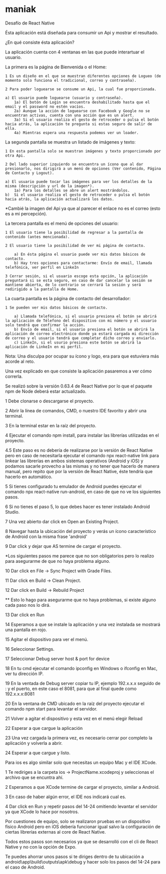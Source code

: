 # maniak
Desafío de React Native

Ésta aplicación está diseñada para consumir un Api y mostrar el resultado.

¿En qué consiste ésta aplicación?

La aplicación cuenta con 4 ventanas en las que puede interartuar el usuario.

La primera es la página de Bienvenida o el Home:

    1 Es un diseño en el que se muestran diferentes opciones de Logueo (de momento solo funciona el tradicional, correo y contraseña).

    2 Para poder loguearse se consume un Api, la cual fue proporcionada.

    a) El usuario puede loguearse (usuario y contraseña).
        1a) El botón de Login se encuentra deshabilitado hasta que el email y el password no estén vacíos.
        2a) Aunque la acción de loguearse con Facebook y Google no se encuentran activas, cuenta con una acción que es un alert.
        3a) Si el usuario realiza el gesto de retroceder o pulsa el botón hacia atrás, la aplicación te pregunta si estas seguro de salir de ella.
        4a) Mientras espera una respuesta podemos ver un loader.

La segunda pantalla se muestra un listado de imágenes y texto:

    1 En esta pantalla solo se muestran imágenes y texto proporcionado por otra Api.

    2 Del lado superior izquierdo se encuentra un ícono que al dar presionarlo, nos dirigirá a un menú de opciones (Ver contenido, Página de Contacto y Logout).

    a) El usuario puede tocar las imágenes para ver los detalles de la misma (descripción y url de la imagen*).
        1a) Para los detalles se abre un alert mostrándolos.
    b)  Si el usuario realiza el gesto de retroceder o pulsa el botón hacia atrás, la aplicación actualizará los datos.

*Cambié la imagen del Api ya que al parecer el enlace no es el correo (esto es a mi percepción).

La tercera pantalla es el menú de opciones del usuario:

    1 El usuario tiene la posibilidad de regresar a la pantalla de contenido (antes mencionada).

    2 El usuario tiene la posibilidad de ver mi página de contacto.

        a) En ésta página el usuario puede ver mis datos básicos de contacto.
        b) Hay tres opciones para contactarme: Envío de email, llamada telefónica, ver perfil en LinkeIn

    3 Cerrar sesión, si el usuario escoge esta opción, la aplicación preguntará si se esta seguro, en caso de dar cancelar la sesión se mantiene abierta, de lo contrario se cerrará la sesión y será redirigido a la pantalla de Home.

La cuarta pantalla es la página de contacto del desarrollador:

    1 Se pueden ver mis datos básicos de contacto.    
            
        a) Llamada telefónica, si el usuario presiona el botón se abrirá la aplicación de Télefono del dispositivo con mi número y el usuario solo tendrá que confirmar la acción.
        b) Envío de email, si el usuario presiona el botón se abrirá la aplicación de correo electrónico donde ya estará cargada mi dirección de correo y el usuario tendrá que completar dicho correo y enviarlo.
        c) LinkeIn, si el usurio presiona este botón se abrirá la aplicación de LinkeIn en mi perfil.

Nota: Una disculpa por ocupar su ícono y logo, era para que estuviera más acorde al reto.

Una vez explicado en que consiste la aplicación pasaremos a ver cómo correrla.

Se realizó sobre la versión 0.63.4 de React Native por lo que el paquete npm de Node deberá estar actualizado.

1 Debe clonarse o descargarse el proyecto.

2 Abrir la línea de comandos, CMD, o nuestro IDE favorito y abrir una terminal.

3 En la terminal estar en la raíz del proyecto.

4 Ejecutar el comando npm install, para instalar las librerías utilizadas en el proyecto.

4.5 Este paso es no debería de realizarse por la versión de React Native pero en caso de necesitarla ejecutar el comando npx react-native link para linkear las librerías en ambos sistemas operativos (Android y iOS) y podamos sacarle provecho a las mismas y no tener que hacerlo de manera manual, pero repito que por la versión de React Native, éste tendría que hacerlo en automático.

5 Si tienes configurado tu emulador de Android puedes ejecutar el comando npx react-native run-android, en caso de que no ve los siguientes pasos.

6 Si no tienes el paso 5, lo que debes hacer es tener instalado Android Studio.

7 Una vez abierto dar click en Open an Existing Project.

8 Navegar hasta la ubicación del proyecto y verás un ícono característico de Android con la misma frase 'android'

9 Dar click y dejar que AS termine de cargar el proyecto.

*Los siguientes pasos me parece que no son obligatorios pero lo realizo para asegurarme de que no haya problema alguno.

10 Dar click en File -> Sync Project with Grade Files.

11 Dar click en Build -> Clean Project.

12 Dar click en Build -> Rebuild Project

** Esto lo hago para asegurarme que no haya problemas, si existe alguno cada paso nos lo dirá.

13 Dar click en Run

14 Esperamos a que se instale la aplicación y una vez instalada se mostrará una pantalla en rojo.

15 Agitar el dispositivo para ver el menú.

16 Seleccionar Settings.

17 Seleccionar Debug server host & port for device

18 En tu cmd ejecutar el comando ipconfig en Windows o ifconfig en Mac, ver tu dirección IP.

19 En la ventada de Debug server copiar tu IP, ejemplo 192.x.x.x seguido de : y el puerto, en este caso el 8081, para que al final quede como 192.x.x.x:8081

20 En la ventana de CMD ubicado en la raíz del proyecto ejecutar el comando npm start para levantar el servidor.

21 Volver a agitar el dispositivo y esta vez en el menú elegir Reload

22 Esperar a que cargue la aplicación

23 Una vez cargada la primera vez, es necesario cerrar por completo la aplicación y volverla a abrir.

24 Esperar a que cargue y listo.

Para ios es algo similar solo que necesitas un equipo Mac y el IDE XCode.

1 Te rediriges a la carpeta ios -> ProjectName.xcodeproj y seleccionas el archivo que se encuntra ahí.

2 Esperamos a que XCode termine de cargar el proyecto, similar a Android.

3 En caso de haber algún error, el IDE nos indicará cual es.

4 Dar click en Run y repetir pasos del 14-24 omitiendo levantar el servidor ya que XCode lo hace por nosotros.

Por cuestiones de equipo, solo se realizaron pruebas en un dispositivo físico Android pero en iOS debería funcionar igual salvo la configuración de ciertas librerías externas al core de React Native.

Todos estos pasos son necesarios ya que se desarrolló con el cli de React Native y no con la opción de Expo.

Te puedes ahorrar unos pasos si te diriges dentro de tu ubicación a android\app\build\outputs\apk\debug y hacer solo los pasos del 14-24 para el caso de Android.